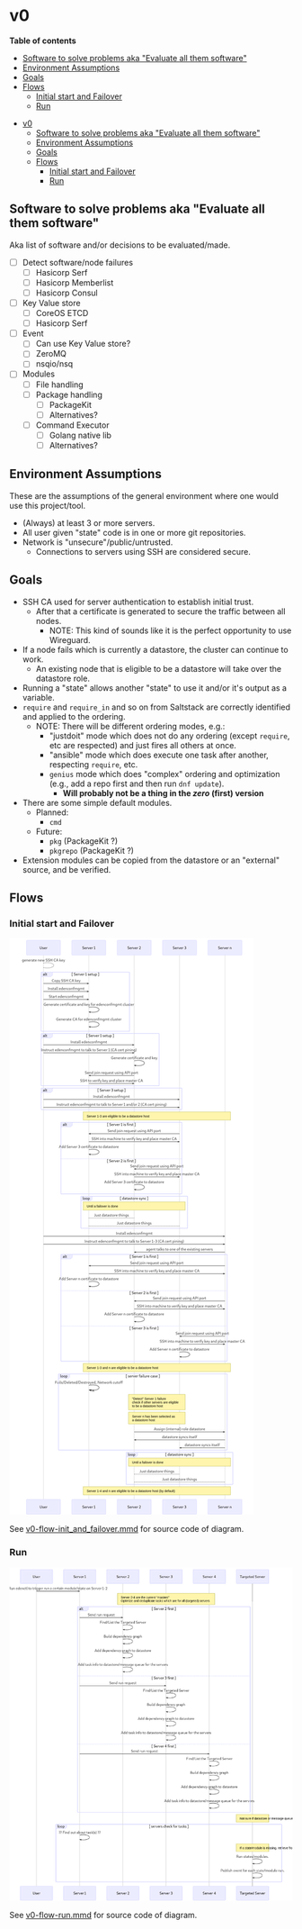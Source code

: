# v0

**Table of contents**

<!-- TOC depthFrom:2 depthTo:6 withLinks:1 updateOnSave:1 orderedList:0 -->

- [Software to solve problems aka "Evaluate all them software"](#software-to-solve-problems-aka-evaluate-all-them-software)
- [Environment Assumptions](#environment-assumptions)
- [Goals](#goals)
- [Flows](#flows)
	- [Initial start and Failover](#initial-start-and-failover)
	- [Run](#run)

<!-- /TOC -->

* [v0](#v0)
	* [Software to solve problems aka "Evaluate all them software"](#software-to-solve-problems-aka-evaluate-all-them-software)
	* [Environment Assumptions](#environment-assumptions)
	* [Goals](#goals)
	* [Flows](#flows)
		* [Initial start and Failover](#initial-start-and-failover)
		* [Run](#run)

<!-- /code_chunk_output -->

## Software to solve problems aka "Evaluate all them software"

Aka list of software and/or decisions to be evaluated/made.

- [ ] Detect software/node failures
    - [ ] Hasicorp Serf
    - [ ] Hasicorp Memberlist
    - [ ] Hasicorp Consul
- [ ] Key Value store
    - [ ] CoreOS ETCD
    - [ ] Hasicorp Serf
- [ ] Event
    - [ ] Can use Key Value store?
    - [ ] ZeroMQ
    - [ ] nsqio/nsq
- [ ] Modules
    - [ ] File handling
    - [ ] Package handling
        - [ ] PackageKit
        - [ ] Alternatives?
    - [ ] Command Executor
        - [ ] Golang native lib
        - [ ] Alternatives?

## Environment Assumptions

These are the assumptions of the general environment where one would use this project/tool.

* (Always) at least 3 or more servers.
* All user given "state" code is in one or more git repositories.
* Network is "unsecure"/public/untrusted.
    * Connections to servers using SSH are considered secure.

## Goals

* SSH CA used for server authentication to establish initial trust.
    * After that a certificate is generated to secure the traffic between all nodes.
        * NOTE: This kind of sounds like it is the perfect opportunity to use Wireguard.
* If a node fails which is currently a datastore, the cluster can continue to work.
    * An existing node that is eligible to be a datastore will take over the datastore role.
* Running a "state" allows another "state" to use it and/or it's output as a variable.
* `require` and `require_in` and so on from Saltstack are correctly identified and applied to the ordering.
    * NOTE: There will be different ordering modes, e.g.:
        - "justdoit" mode which does not do any ordering (except `require`, etc are respected) and just fires all others at once.
        - "ansible" mode which does execute one task after another, respecting `require`, etc.
        - `genius` mode which does "complex" ordering and optimization (e.g., add a repo first and then run `dnf update`).
            - **Will probably not be a thing in the _zero_ (first) version**
* There are some simple default modules.
    * Planned:
        * `cmd`
    * Future:
        * `pkg` (PackageKit ?)
        * `pkgrepo` (PackageKit ?)
* Extension modules can be copied from the datastore or an "external" source, and be verified.

## Flows
### Initial start and Failover

![v0-flow-init_and_failover.mmd rendered](v0-flow-init_and_failover.mmd.png)

See [v0-flow-init_and_failover.mmd](v0-flow-init_and_failover.mmd) for source code of diagram.

### Run

![v0-flow-run.mmd rendered](v0-flow-run.mmd.png)

See [v0-flow-run.mmd](v0-flow-run.mmd) for source code of diagram.
